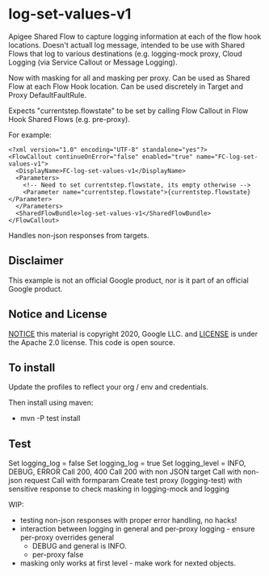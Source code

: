 # log-set-values-v1
Apigee Shared Flow to capture logging information at each of the flow hook locations.
Doesn't actuall log message, intended to be use with Shared Flows that log to various destinations (e.g. logging-mock proxy, Cloud Logging (via Service Callout or Message Logging).

Now with masking for all and masking per proxy. 
Can be used as Shared Flow at each Flow Hook location.
Can be used discretely in Target and Proxy DefaultFaultRule. 


Expects "currentstep.flowstate" to be set by calling Flow Callout in Flow Hook Shared Flows (e.g. pre-proxy).

For example:
```
<?xml version="1.0" encoding="UTF-8" standalone="yes"?>
<FlowCallout continueOnError="false" enabled="true" name="FC-log-set-values-v1">
  <DisplayName>FC-log-set-values-v1</DisplayName>
  <Parameters>
    <!-- Need to set currentstep.flowstate, its empty otherwise -->
    <Parameter name="currentstep.flowstate">{currentstep.flowstate}</Parameter>
  </Parameters>
  <SharedFlowBundle>log-set-values-v1</SharedFlowBundle>
</FlowCallout>
```

Handles non-json responses from targets.

## Disclaimer

This example is not an official Google product, nor is it part of an official Google product.

## Notice and License

[NOTICE](NOTICE) this material is copyright 2020, Google LLC. and [LICENSE](LICENSE) is under the Apache 2.0 license. This code is open source.


## To install

Update the profiles to reflect your org / env and credentials.

Then install using maven:
* mvn -P test install

## Test
Set logging_log = false
Set logging_log = true
Set logging_level = INFO, DEBUG, ERROR
Call 200, 400
Call 200 with non JSON target
Call with non-json request
Call with formparam
Create test proxy (logging-test) with sensitive response to check masking in logging-mock and logging


WIP:
* testing non-json responses with proper error handling, no hacks!
* interaction between logging in general and per-proxy logging - ensure per-proxy overrides general
	* DEBUG and general is INFO.
	* per-proxy false
* masking only works at first level - make work for nexted objects.

